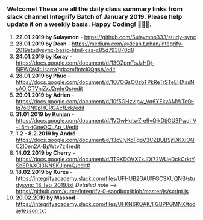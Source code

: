 ### Welcome! These are all the daily class summary links from slack channel Integrify Batch of January 2019. Please help update it on a weekly basis. Happy Coding! 🙊😀😍.

1. **22.01.2019 by Sulaymon** - https://github.com/Sulaymon333/study-sync
2. **23.01.2019 by Dean** - https://medium.com/@dean.t.phan/integrify-2019studysync-basic-html-css-c85d793870d8
3. **24.01.2019 by Koray** - https://docs.google.com/document/d/13OZpmTsJzHDj-5jEWQV4tJsaroYgdazmfIntcl0QgsA/edit
4. **28.01.2019 by Phuc** - https://docs.google.com/document/d/1O7OGsO0zbTPkReTrSTeEHXssNsAOjCTVnjZxJ2mhrQs/edit
5. **29.01.2019 by Adrien** - https://docs.google.com/document/d/10f5GHzvipw_Vq6YEkyAMWTcO-lq7oON0pHCRGAcfLxk/edit
6. **31.01.2019 by Kunjan** - https://docs.google.com/document/d/1VOwHqtwZre9vQjkDtjGU3PwqI_V-L5m-tGneOQLAp_U/edit
7. **1.2 - 8.2.2019 by André** - https://docs.google.com/document/d/13c9IyKdFgoV3CZBUBSjfDKXiOQC2I0en2A-BpWtv7z4/edit
8. **14.02.2019 by Cherry** - https://docs.google.com/document/d/1T9KDOVX7xJDf72WUeDckCrktYSbERAXCl3NNSKJIpmQ/edit#
9. **18.02.2019 by Xurxe** - https://integrifyacademy.slack.com/files/UFHUB2GAU/FGCSXUQNB/studysync_18_feb_2019.txt _Detailed note_ --> https://github.com/xurxe/Integrify-0-sandbox/blob/master/js/script.js
10. **20.02.2019 by Masood** - https://integrifyacademy.slack.com/files/UFKN6KQAK/FGBPPGMNX/todaylesson.txt
